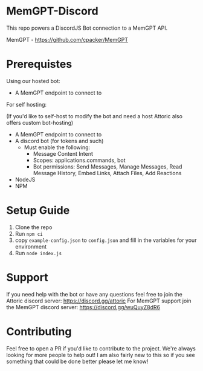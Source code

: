 # MemGPT-Discord
This repo powers a DiscordJS Bot connection to a MemGPT API.

MemGPT - https://github.com/cpacker/MemGPT


# Prerequistes

Using our hosted bot:
- A MemGPT endpoint to connect to

For self hosting: 

(If you'd like to self-host to modify the bot and need a host Attoric also offers custom bot-hosting)
- A MemGPT endpoint to connect to
- A discord bot (for tokens and such)
    - Must enable the following:
        - Message Content Intent
        - Scopes: applications.commands, bot
        - Bot permissions: Send Messages, Manage Messages, Read Message History, Embed Links, Attach Files, Add Reactions
- NodeJS
- NPM

# Setup Guide

1. Clone the repo
2. Run `npm ci`
3. copy `example-config.json` to  `config.json` and fill in the variables for your environment 
4. Run `node index.js`

# Support

If you need help with the bot or have any questions feel free to join the Attoric discord server: https://discord.gg/attoric
For MemGPT support join the MemGPT discord server: https://discord.gg/wuQuyZ8dR6

# Contributing

Feel free to open a PR if you'd like to contribute to the project. We're always looking for more people to help out! 
I am also fairly new to this so if you see something that could be done better please let me know!